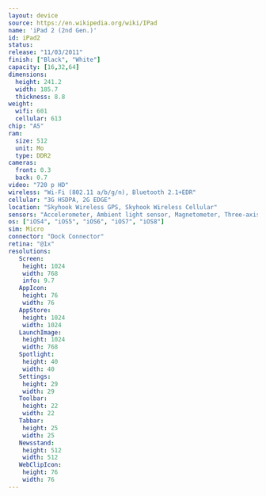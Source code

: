 ```yaml
---
layout: device
source: https://en.wikipedia.org/wiki/IPad
name: 'iPad 2 (2nd Gen.)'
id: iPad2
status: 
release: "11/03/2011"
finish: ["Black", "White"]
capacity: [16,32,64]
dimensions:
  height: 241.2
  width: 185.7
  thickness: 8.8
weight:
  wifi: 601
  cellular: 613
chip: "A5"
ram:
  size: 512
  unit: Mo
  type: DDR2
cameras:
  front: 0.3
  back: 0.7
video: "720 p HD"
wireless: "Wi-Fi (802.11 a/b/g/n), Bluetooth 2.1+EDR"
cellular: "3G HSDPA, 2G EDGE"
location: "Skyhook Wireless GPS, Skyhook Wireless Cellular"
sensors: "Accelerometer, Ambient light sensor, Magnetometer, Three-axis gyroscope"
os: ["iOS4", "iOS5", "iOS6", "iOS7", "iOS8"]
sim: Micro
connector: "Dock Connector"
retina: "@1x"
resolutions:
   Screen:
    height: 1024
    width: 768
    info: 9.7
   AppIcon:
    height: 76
    width: 76
   AppStore:
    height: 1024
    width: 1024
   LaunchImage:
    height: 1024
    width: 768
   Spotlight:
    height: 40
    width: 40
   Settings:
    height: 29
    width: 29
   Toolbar:
    height: 22
    width: 22
   Tabbar:
    height: 25
    width: 25
   Newsstand:
    height: 512
    width: 512
   WebClipIcon:
    height: 76
    width: 76
---
```

